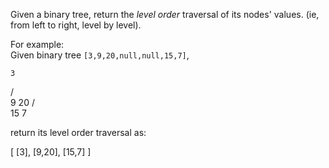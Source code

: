 
Given a binary tree, return the  _level order_  traversal of its nodes' values. (ie, from left to right, level by level).

For example:  
Given binary tree  `[3,9,20,null,null,15,7]`,  

    3
   / \
  9  20
    /  \
   15   7

return its level order traversal as:  

[
  [3],
  [9,20],
  [15,7]
]
